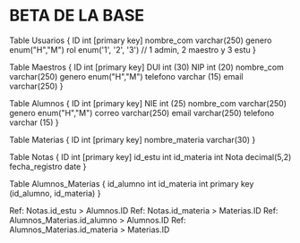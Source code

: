 # BETA DE LA BASE


Table Usuarios {
    ID          int [primary key]
    nombre_com  varchar(250)
    genero      enum("H","M")
    rol  enum('1', '2', '3') // 1 admin, 2 maestro y 3 estu
}

Table Maestros {
    ID          int [primary key]
    DUI         int (30)
    NIP         int (20)
    nombre_com  varchar(250)
    genero      enum("H","M")
    telefono    varchar (15)
    email       varchar(250)
}

Table Alumnos {
    ID          int [primary key]
    NIE         int (25)
    nombre_com  varchar(250)
    genero      enum("H","M")
    correo      varchar(250)
    email       varchar(250)
    telefono    varchar (15)
}

Table Materias {
    ID          int [primary key]
    nombre_materia varchar(30)
}

Table Notas {
    ID             int [primary key]
    id_estu        int
    id_materia     int
    Nota           decimal(5,2)
    fecha_registro date
}

Table Alumnos_Materias {
    id_alumno  int 
    id_materia int 
    primary key (id_alumno, id_materia)
}

Ref: Notas.id_estu > Alumnos.ID
Ref: Notas.id_materia > Materias.ID
Ref: Alumnos_Materias.id_alumno > Alumnos.ID
Ref: Alumnos_Materias.id_materia > Materias.ID
